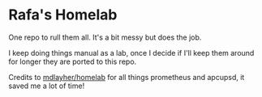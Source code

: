 # Rafa's Homelab

One repo to rull them all. It's a bit messy but does the job.

I keep doing things manual as a lab, once I decide if I'll keep them around for longer they are ported to this repo.

Credits to [mdlayher/homelab](github.com/mdlayher/homelab) for all things prometheus and apcupsd, it saved me a lot of time!
